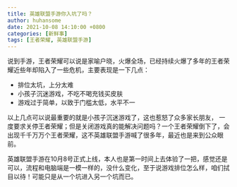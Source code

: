 ```yaml
---
title: 英雄联盟手游你入坑了吗？
author: huhansome
date: 2021-10-08 14:10:00 +0800
categories: [新鲜事]
tags: [王者荣耀, 英雄联盟手游]
---
```


说到手游，王者荣耀可以说是家喻户晓，火爆全场，已经持续火爆了多年的王者荣耀近些年却陷入了一些危机，主要表现是一下几点：

- 排位太坑，上分太难
- 小孩子沉迷游戏，不吃不喝充钱买皮肤
- 游戏过于简单，以致于门槛太低，水平不一

以上几点可以说最重要的就是小孩子沉迷游戏了，这也惹怒了众多家长朋友， 一度要求关停王者荣耀；但是关闭游戏真的能解决问题吗？一个王者荣耀倒下了，会出现千千万万个王者荣耀，这不英雄联盟手游喊了很多年，最近也是来到公众眼前。

英雄联盟手游在10月8号正式上线，本人也是第一时间上去体验了一把，感觉还是可以，流程和电脑端是一模一样的，没什么变化，至于说游戏排位怎么样，咱们拭目以待！可能只是从一个坑进入另一个坑而已。